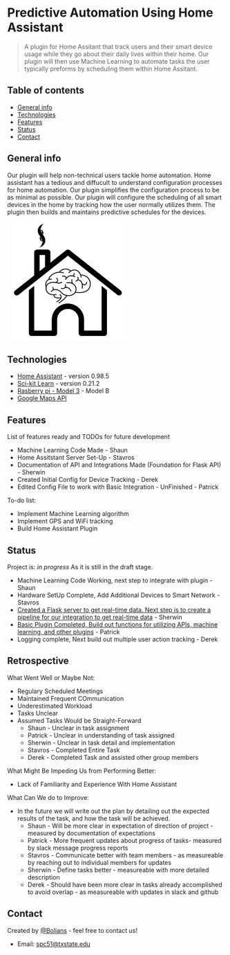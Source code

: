 # Predictive Automation Using Home Assistant
> A plugin for Home Assitant that track users and their smart device usage while they go about their daily lives within their home. Our plugin will then use Machine Learning to automate tasks the user typically preforms by scheduling them within Home Assitant. 

## Table of contents
* [General info](#general-info)
* [Technologies](#technologies)
* [Features](#features)
* [Status](#status)
* [Contact](#contact)

## General info
Our plugin will help non-technical users tackle home automation. Home assistant has a tedious and diffucult to understand configuration processes for home automation. Our plugin simplifies the configuration process to be as minimal as possible. Our plugin will configure the scheduling of all smart devices in the home by tracking how the user normally utilizes them. The plugin then builds and maintains predictive schedules for the devices.   




![Example screenshot](./img/icon.png)

## Technologies
* [Home Assistant](https://www.home-assistant.io/) - version 0.98.5
* [Sci-kit Learn](https://scikit-learn.org/stable/) - version 0.21.2
* [Rasberry pi - Model 3](https://www.raspberrypi.org/products/raspberry-pi-3-model-b/) - Model B
* [Google Maps API](https://developers.google.com/maps/documentation/)

[//]: <> (## Setup)
[//]: <> (Describe how to install / setup your local environement / add link to demo version.)

[//]: <> (## Code Examples)
[//]: <> (Show examples of usage:)
[//]: <> (`put-your-code-here`)

## Features
List of features ready and TODOs for future development

* Machine Learning Code Made - Shaun
* Home Assitstant Server Set-Up - Stavros
* Documentation of API and Integrations Made (Foundation for Flask API) - Sherwin
* Created Initial Config for Device Tracking - Derek
* Edited Config File to work with Basic Integration - UnFinished - Patrick



To-do list:
* Implement Machine Learning algorithm
* Implement GPS and WiFi tracking
* Build Home Assistant Plugin

## Status
Project is: _in progress_ As it is still in the draft stage. 
* Machine Learning Code Working, next step to integrate with plugin - Shaun
* Hardware SetUp Complete, Add Additional Devices to Smart Network - Stavros
* [Created a Flask server to get real-time data. Next step is to create a pipeline for our integration to get real-time data](https://github.com/CS3398-Bolians-Booleans/CS3398-Bolians-S2019/tree/master/Architecture%20and%20API) - Sherwin
* [Basic Plugin Completed, Build out functions for utilizing APIs, machine learning, and other plugins](https://github.com/CS3398-Bolians-Booleans/CS3398-Bolians-S2019/blob/master/BasicPlugin%20-%20Scaffold) - Patrick
* Logging complete, Next build out multiple user action tracking - Derek 

## Retrospective
What Went Well or Maybe Not:
* Regulary Scheduled Meetings
* Maintained Frequent COmmunication
* Underestimated Workload
* Tasks Unclear
* Assumed Tasks Would be Straight-Forward
  * Shaun - Unclear in task assignment
  * Patrick - Unclear in understanding of task assigned
  * Sherwin - Unclear in task detail and implementation
  * Stavros - Completed Entire Task
  * Derek - Completed Task and assisted other group members


What Might Be Impeding Us from Performing Better:
* Lack of Familiarity and Experience With Home Assistant

What Can We do to Improve:
* In the future we will write out the plan by detailing out the expected results of the task, and how the task will be achieved.
  * Shaun - Will be more clear in expectation of direction of project - measured by documentation of expectations
  * Patrick - More frequent updates about progress of tasks-  measured by slack message progress reports
  * Stavros - Communicate better with team members - as measureable by reaching out to individual members for updates
  * Sherwin - Define tasks better - measureable with more detailed description
  * Derek - Should have been more clear in tasks already accomplished to avoid overlap - as measureable with updates in slack and github
  


[//]: <> (## Inspiration)
[//]: <> (Add here credits. Project inspired by..., based on...)

## Contact
Created by [@Bolians](https://github.com/CS3398-Bolians-Booleans) - feel free to contact us! 
* Email: spc51@txstate.edu
